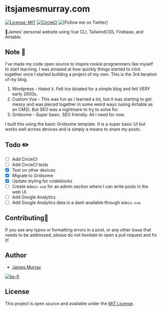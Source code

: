 # itsjamesmurray.com
[![License: MIT](https://img.shields.io/badge/License-MIT-blue.svg)](https://opensource.org/licenses/MIT) [![CircleCI](https://circleci.com/gh/ItsJamesMurray/blog.svg?style=shield)](https://circleci.com/gh/ItsJamesMurray/blog) ![[Follow me on Twitter]](https://img.shields.io/twitter/follow/itsjamesmurray)

👋James' personal website using Vue CLI, TailwindCSS, Firebase, and Airtable.

## Note 📓
I've made my code open source to inspire rookie programmers like myself to start learning.  I was amazed at how quickly things started to click together once I started building a project of my own.  This is the 3rd iteration of my blog.

1. Wordpress - Hated it.  Felt too bloated for a simple blog and felt VERY early 2000s.
2. Custom Vue - This was fun as I learned a lot, but it was starting to get messy and was pieced together in some weird ways (using Airtable as an CMS). But SEO was a nightmare to try to solve for.
3. Gridsome - Super basic.  SEO friendly.  All I need for now.

I built this using the basic Gridsome template.  It is a super basic UI but works well across devices and is simply a means to share my posts.

## Todo ✏️
- [ ] Add CircleCI
- [ ] Add CircleCI tests
- [x] Test on other devices
- [x] Migrate to Gridsome
- [x] Update styling for codeblocks
- [ ] Create `Admin.vue` for an admin section where I can write posts in the web UI.
- [ ] Add Google Analytics
- [ ] Add Google Analytics data in a dash available through `Admin.vue`

## Contributing🤝
If you see any typos or formatting errors in a post, or any other issue that needs to be addressed, please do not hesitate to open a pull request and fix it!

## Author
- [James Murray](https://www.itsjamesmurray.com)

[![ko-fi](https://www.ko-fi.com/img/githubbutton_sm.svg)](https://ko-fi.com/F1F812F2A)


## License

This project is open source and available under the [MIT License](LICENSE).
